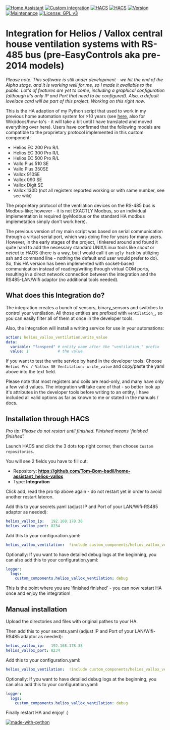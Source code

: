 [![Home Assistant](https://img.shields.io/badge/Home%20Assistant-%2341BDF5.svg)](https://www.home-assistant.io)
[![Custom integration](https://img.shields.io/badge/custom%20integration-%2341BDF5.svg)](https://www.home-assistant.io/getting-started/concepts-terminology)
[![HACS](https://img.shields.io/badge/HACS%20listed-not_yet-red.svg)](https://github.com/hacs)
[![HACS](https://img.shields.io/badge/HACS%20manual%20install-verified-green.svg)](https://github.com/hacs)
[![Version](https://img.shields.io/badge/Version-v2024.12.3beta-green.svg)](https://github.com/Tom-Bom-badil/home-assistant_helios-vallox/releases)
[![Maintenance](https://img.shields.io/badge/Maintained%3F-yes-green.svg)](https://GitHub.com/Tom-Bom-badil/home-assistant_helios-vallox/graphs/commit-activity)
[![License: GPL v3](https://img.shields.io/badge/License-GPLv3-blue.svg)](https://www.gnu.org/licenses/gpl-3.0)

# Integration for Helios / Vallox central house ventilation systems with RS-485 bus (pre-EasyControls aka pre-2014 models)

*Please note: This software is still under development - we hit the end of the Alpha stage, and it is working well for me, so I made it available to the public. Lot's of features are yet to come, including a graphical configuration (although it's only IP and Port that need to be configured). Also, a default lovelace card will be part of this project. Working on this right now.*

This is the HA adaption of my Python script that used to work in my previous home automation system for >10 years (see [here](https://github.com/Tom-Bom-badil/helios/wiki), also for Wiki/docs/how-to's - it will take a bit until I have translated and moved everything over here). Users have confirmed that the following models are compatible to the proprietary protocol implemented in this custom component:

- Helios EC 200 Pro R/L
- Helios EC 300 Pro R/L
- Helios EC 500 Pro R/L
- Vallo Plus 510 SE
- Vallo Plus 350SE
- Vallox 910SE
- Vallox 090 SE
- Vallox Digit SE
- Vallox 130D (not all registers reported working or with same number, see see wiki)

The proprietary protocol of the ventilation devices on the RS-485 bus is Modbus-like; however - it is not EXACTLY Modbus, so an individual implementation is required (pyModbus or the standard HA modbus implemetation simply don't work here).

The previous version of my main script was based on serial communication through a virtual serial port, which was doing fine for years for many users. However, in the early stages of the project, I tinkered around and found it quite hard to add the necessary standard UNIX/Linux tools like *socat* or *netcat* to HAOS (there is a way, but I would call it an `ugly hack` by utilizing ssh and command line - nothing the default end user would prefer to do). So, this HA version has been implemented with socket-based communication instead of reading/writing through virtual COM ports, resulting in a direct network connection between the integration and the RS485-LAN/Wifi adaptor (no additional tools needed).

## What does this Integration do?

The integration creates a bunch of sensors, binary_sensors and switches to control your ventilation. All those entities are prefixed with `ventilation_`, so you can easily filter all of them at once in the developer tools.

Also, the integration will install a writing service for use in your automations:
```yaml
action: helios_vallox_ventilation.write_value
data:
  variable: "fanspeed" # entity name after the "ventilation_" prefix
  value: 1             # the value
```

If you want to test the write service by hand in the developer tools: Choose `Helios Pro / Vallox SE Ventilation: write_value` and copy/paste the yaml above into the text field.

Please note that most registers and coils are read-only, and many have only a few valid values. The integration will take care of that - so better look up it's attributes in the developer tools before writing to an entity, I have included all valid options as far as known to me or stated in the manuals / docs.

## Installation through HACS

*Pro tip: Please do not restart until finished. Finished means 'finished finished'.*

Launch HACS and click the 3 dots top right corner, then choose `Custom repositories`.

You will see 2 fields you have to fill out:

- Repository: **https://github.com/Tom-Bom-badil/home-assistant_helios-vallox**
- Type: **Integration**

Click add, read the pro tip above again - do not restart yet in order to avoid another restart lateron.

Add this to your secrets.yaml (adjust IP and Port of your LAN/Wifi-RS485 adaptor as needed):
```yaml
helios_vallox_ip:   192.168.178.38
helios_vallox_port: 8234
```

Add this to your configuration.yaml:
```yaml
helios_vallox_ventilation:  !include custom_components/helios_vallox_ventilation/configuration.yaml
```

Optionally: If you want to have detailed debug logs at the beginning, you can also add this to your configuration.yaml:
```yaml
logger:
  logs:
    custom_components.helios_vallox_ventilation: debug
```

This is the point where you are 'finished finished' - you can now restart HA once and enjoy the integration!

## Manual installation

Upload the directories and files with original pathes to your HA.

Then add this to your secrets.yaml (adjust IP and Port of your LAN/Wifi-RS485 adaptor as needed):
```yaml
helios_vallox_ip:   192.168.178.38
helios_vallox_port: 8234
```

Add this to your configuration.yaml:
```yaml
helios_vallox_ventilation:  !include custom_components/helios_vallox_ventilation/configuration.yaml
```

Optionally: If you want to have detailed debug logs at the beginning, you can also add this to your configuration.yaml:
```yaml
logger:
  logs:
    custom_components.helios_vallox_ventilation: debug
```

Finally restart HA and enjoy! :)

[![made-with-python](https://img.shields.io/badge/Made%20with-Python-1f425f.svg)](https://www.python.org/)
